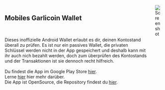 <!-- Markdown just wasn't enough... I will miss you MD! -->
<div class="columns">
<div class="column">
<h2>Mobiles Garlicoin Wallet</h2>
<br>

Dieses inoffizielle Android Wallet erlaubt es dir, deinen Kontostand überall zu prüfen.
Es ist nur ein passives Wallet, die privaten Schlüssel werden nicht in der App gespeichert und deshalb kann mit ihr auch nich bezahlt werden, doch zum überprüfen des Kontostands und der Transaktionen ist sie dennoch recht hilfreich.
<br><br>
Du findest die App im Google Play Store [hier](https://play.google.com/store/apps/details?id=com.garlicoin.androidwallet).
<br>
Lerne [hier](https://www.reddit.com/r/garlicoin/comments/7vr51u/devupdate_mobile_garlicoin_wallet/) hier mehr darüber.
<br>
Die App ist OpenSource, die Repository findest du [hier](https://github.com/pauli2406/Garlicoin-Mobile-Wallet). 
</div>
<div class="column is-one-third">
<img src="https://i.imgur.com/0Gc26uc.jpg" alt="Screenshot"/>
</div>
</div>
 